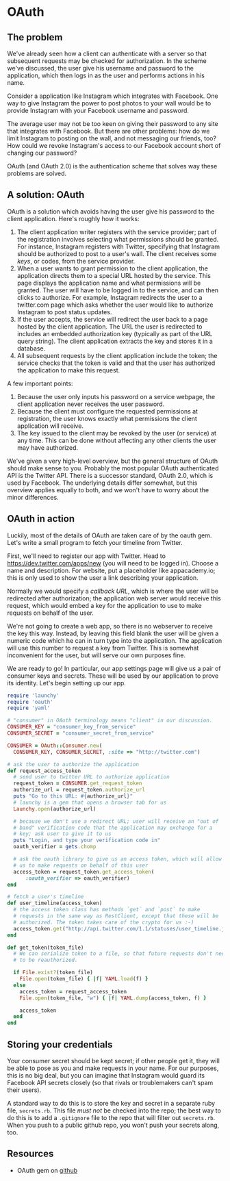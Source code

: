 # OAuth

## The problem
We've already seen how a client can authenticate with a server so that
subsequent requests may be checked for authorization. In the scheme
we've discussed, the user give his username and password to the
application, which then logs in as the user and performs actions in
his name.

Consider a application like Instagram which integrates with
Facebook. One way to give Instagram the power to post photos to your
wall would be to provide Instagram with your Facebook username and
password.

The average user may not be too keen on giving their password to any
site that integrates with Facebook. But there are other problems: how
do we limit Instagram to posting on the wall, and not messaging our
friends, too? How could we revoke Instagram's access to our Facebook
account short of changing our password?

OAuth (and OAuth 2.0) is the authentication scheme that solves way
these problems are solved.

## A solution: OAuth

OAuth is a solution which avoids having the user give his password to
the client application. Here's roughly how it works:

1. The client application writer registers with the service provider;
   part of the registration involves selecting what permissions should
   be granted. For instance, Instagram registers with Twitter,
   specifying that Instagram should be authorized to post to a user's
   wall. The client receives some *keys*, or codes, from the service
   provider.
2. When a user wants to grant permission to the client application,
   the application directs them to a special URL hosted by the
   service. This page displays the application name and what
   permissions will be granted. The user will have to be logged in to
   the service, and can then clicks to authorize. For example,
   Instagram redirects the user to a twitter.com page which asks
   whether the user would like to authorize Instagram to post status
   updates.
3. If the user accepts, the service will redirect the user back to a
   page hosted by the client application. The URL the user is
   redirected to includes an embedded authorization key (typically as
   part of the URL query string). The client application extracts the
   key and stores it in a database.
4. All subsequent requests by the client application include the
   token; the service checks that the token is valid and that the user
   has authorized the application to make this request.

A few important points:

1. Because the user only inputs his password on a service webpage, the
   client application never receives the user password.
2. Because the client must configure the requested permissions at
   registration, the user knows exactly what permissions the client
   application will receive.
3. The key issued to the client may be revoked by the user (or
   service) at any time. This can be done without affecting any other
   clients the user may have authorized.

We've given a very high-level overview, but the general structure of
OAuth should make sense to you. Probably the most popular OAuth
authenticated API is the Twitter API. There is a successor standard,
OAuth 2.0, which is used by Facebook. The underlying details differ
somewhat, but this overview applies equally to both, and we won't have
to worry about the minor differences.

## OAuth in action

Luckily, most of the details of OAuth are taken care of by the oauth
gem. Let's write a small program to fetch your timeline from Twitter.

First, we'll need to register our app with Twitter. Head to
https://dev.twitter.com/apps/new (you will need to be logged
in). Choose a name and description. For website, put a placeholder
like appacademy.io; this is only used to show the user a link
describing your application.

Normally we would specify a *callback URL*, which is where the user
will be redirected after authorization; the application web server
would receive this request, which would embed a key for the
application to use to make requests on behalf of the user.

We're not going to create a web app, so there is no webserver to
receive the key this way. Instead, by leaving this field blank the
user will be given a numeric code which he can in turn type into the
application. The application will use this number to request a key
from Twitter. This is somewhat inconvenient for the user, but will
serve our own purposes fine.

We are ready to go! In particular, our app settings page will give us
a pair of consumer keys and secrets. These will be used by our
application to prove its identity. Let's begin setting up our app.

```ruby
require 'launchy'
require 'oauth'
require 'yaml'

# "consumer" in OAuth terminology means "client" in our discussion.
CONSUMER_KEY = "consumer_key_from_service"
CONSUMER_SECRET = "consumer_secret_from_service"

CONSUMER = OAuth::Consumer.new(
  CONSUMER_KEY, CONSUMER_SECRET, :site => "http://twitter.com")

# ask the user to authorize the application
def request_access_token
  # send user to twitter URL to authorize application
  request_token = CONSUMER.get_request_token
  authorize_url = request_token.authorize_url
  puts "Go to this URL: #{authorize_url}"
  # launchy is a gem that opens a browser tab for us
  Launchy.open(authorize_url)

  # because we don't use a redirect URL; user will receive an "out of
  # band" verification code that the application may exchange for a
  # key; ask user to give it to us
  puts "Login, and type your verification code in"
  oauth_verifier = gets.chomp

  # ask the oauth library to give us an access token, which will allow
  # us to make requests on behalf of this user
  access_token = request_token.get_access_token(
      :oauth_verifier => oauth_verifier)
end

# fetch a user's timeline
def user_timeline(access_token)
  # the access token class has methods `get` and `post` to make
  # requests in the same way as RestClient, except that these will be
  # authorized. The token takes care of the crypto for us :-)
  access_token.get("http://api.twitter.com/1.1/statuses/user_timeline.json").body
end

def get_token(token_file)
  # We can serialize token to a file, so that future requests don't need
  # to be reauthorized.

  if File.exist?(token_file)
    File.open(token_file) { |f| YAML.load(f) }
  else
    access_token = request_access_token
    File.open(token_file, "w") { |f| YAML.dump(access_token, f) }

    access_token
  end
end
```

## Storing your credentials

Your consumer secret should be kept secret; if other people get it,
they will be able to pose as you and make requests in your name. For
our purposes, this is no big deal, but you can imagine that Instagram
would guard its Facebook API secrets closely (so that rivals or
troublemakers can't spam their users).

A standard way to do this is to store the key and secret in a separate
ruby file, `secrets.rb`. This file *must not* be checked into the
repo; the best way to do this is to add a `.gitignore` file to the
repo that will filter out `secrets.rb`. When you push to a public
github repo, you won't push your secrets along, too.

## Resources

* OAuth gem on [github][oauth-ruby-github]

[oauth-ruby-github]: https://github.com/oauth/oauth-ruby
